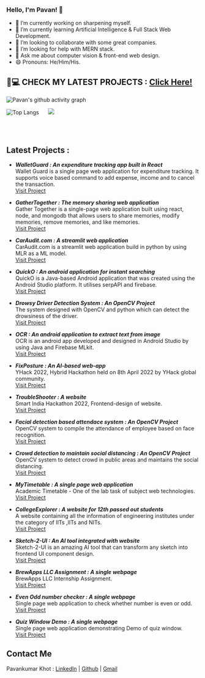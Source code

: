 

### Hello, I'm Pavan! 👋


- 🔭 I’m currently working on sharpening myself.
- 🌱 I’m currently learning Artificial Intelligence & Full Stack Web Development.
- 👯 I’m looking to collaborate with some great companies.
- 🤔 I’m looking for help with MERN stack.
- 💬 Ask me about computer vision & front-end web design.
- 😄 Pronouns: He/Him/His.

## 👀💻 CHECK MY LATEST PROJECTS : [ Click Here! ](#projects)

![Pavan's github activity graph](https://activity-graph.herokuapp.com/graph?username=PavanKhotS17&theme=react-dark)

![Top Langs](https://github-readme-stats.vercel.app/api/top-langs/?username=PavanKhotS17) &nbsp;&nbsp;&nbsp;&nbsp; <img src= "https://github-readme-stats.vercel.app/api?username=PavanKhotS17&&show_icons=true&title_color=ffffff&icon_color=bb2acf&text_color=daf7dc&bg_color=151515" >
         
<a name="projects"></a>
<br><br>
## Latest Projects : 

- ***WalletGuard : An expenditure tracking app built in React*** <br>
Wallet Guard is a single page web application for expenditure tracking. It supports voice based command to add expense, income and to cancel the transaction. <br>
[Visit Project](https://pavankhots17.github.io/WalletGuard/)

- ***GatherTogether : The memory sharing web application*** <br>
Gather Together is a single-page web application built using react, node, and mongodb that allows users to share memories, modify memories, remove memories, and like memories. <br>
[Visit Project](https://pavankhots17.github.io/GatherTogether/)

- ***CarAudit.com : A streamlit web application*** <br> 
CarAudit.com is a streamlit web application build in python by using MLR as a ML model. <br>
[Visit Project](https://pavankhots17.github.io/CarAudit/)

- ***QuickO : An android application for instant searching*** <br> 
QuickO is a Java-based Android application that was created using the Android Studio platform. It utilises serpAPI and firebase. <br>
[Visit Project](https://pavankhots17.github.io/QuickO/)

- ***Drowsy Driver Detection System : An OpenCV Project*** <br> 
The system designed with OpenCV and python which can detect the drowsiness of the driver. <br>
[Visit Project](https://pavankhots17.github.io/Drowsy_Driver_Detection.io/)

- ***OCR : An android application to extract text from image*** <br> 
OCR is an android app developed and designed in Android Studio by using Java and Firebase MLkit. <br>
[Visit Project](https://pavankhots17.github.io/OCR/)

- ***FixPosture : An AI-based web-app*** <br> 
YHack 2022, Hybrid Hackathon held on 8th April 2022 by YHack global community. <br>
[Visit Project](https://pavankhots17.github.io/FixPosture.github.io/)


- ***TroubleShooter : A website*** <br> 
Smart India Hackathon 2022, Frontend-design of website. <br>
[Visit Project](https://pavankhots17.github.io/TroubleShooter.github.io/)


- ***Facial detection based attendace system : An OpenCV Project*** <br> 
OpenCV system to compile the attendance of employee based on face recognition. <br>
[Visit Project](https://pavankhots17.github.io/Facial_Detection_Based_Attendance_System/)


- ***Crowd detection to maintain social distancing : An OpenCV Project*** <br> 
OpenCV system to detect crowd in public areas and maintains the social distancing. <br>
[Visit Project](https://pavankhots17.github.io/Crowd_detection_to_maintain_social_distancing.io/)


- ***MyTimetable : A single page web application*** <br> 
Academic Timetable - One of the lab task of subject web technologies. <br>
[Visit Project](https://pavankhots17.github.io/timetable.github.io/)


- ***CollegeExplorer : A website for 12th passed out students*** <br> 
A website containing all the information of engineering institutes under the category of IITs ,IITs and NITs. <br>
[Visit Project](https://pavankhots17.github.io/CollegeExplorer.github.io/)


- ***Sketch-2-UI : An AI tool integrated with website*** <br> 
Sketch-2-UI is an amazing AI tool that can transform any sketch into frontend UI component design. <br>
[Visit Project](https://pavankhots17.github.io/Sketch-2-UI.github.io/index.html)


- ***BrewApps LLC Assignment : A single webpage*** <br> 
BrewApps LLC Internship Assignment. <br>
[Visit Project](https://pavankhots17.github.io/BrewAppsLLC-Assignment.io/)


- ***Even Odd number checker : A single webpage*** <br> 
Single page web application to check whether number is even or odd. <br>
[Visit Project](https://pavankhots17.github.io/EvenNumber_OddNumber_Checker.github.io/)


- ***Quiz Window Demo : A single webpage*** <br> 
Single page web application demonstrating Demo of quiz window. <br>
[Visit Project](https://pavankhots17.github.io/QuizWindowDemo.github.io/)

## Contact Me
Pavankumar Khot : 
[LinkedIn](https://www.linkedin.com/in/pavankumar-khot-91a95b209/) |
[Github](https://github.com/PavanKhotS17) | 
[Gmail](mailto:khotpavankumar27@gmail.com)
